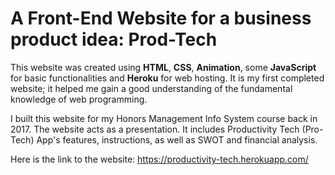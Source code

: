 # A Front-End Website for a business product idea: Prod-Tech

This website was created using **HTML**, **CSS**, **Animation**, some **JavaScript** for basic functionalities and **Heroku** for web hosting. It is my first completed website; it helped me gain a good understanding of the fundamental knowledge of web programming.

I built this website for my Honors Management Info System course back in 2017. The website acts as a presentation. It includes Productivity Tech (Pro-Tech) App's features, instructions, as well as SWOT and financial analysis.

Here is the link to the website: https://productivity-tech.herokuapp.com/
